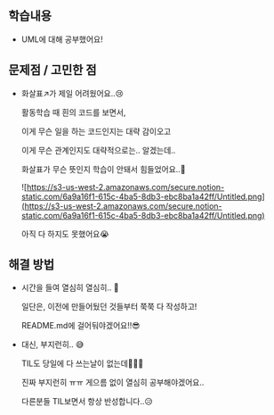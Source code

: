 ## 학습내용

- UML에 대해 공부했어요!

## **문제점 / 고민한 점**

- 화살표↗️가 제일 어려웠어요..😢

  활동학습 때 흰의 코드를 보면서,

  이게 무슨 일을 하는 코드인지는 대략 감이오고

  이게 무슨 관계인지도 대략적으로는.. 알겠는데..

  화살표가 무슨 뜻인지 학습이 안돼서 힘들었어요..🤯

  ![https://s3-us-west-2.amazonaws.com/secure.notion-static.com/6a9a16f1-615c-4ba5-8db3-ebc8ba1a42ff/Untitled.png](https://s3-us-west-2.amazonaws.com/secure.notion-static.com/6a9a16f1-615c-4ba5-8db3-ebc8ba1a42ff/Untitled.png)

  아직 다 하지도 못했어요😭

## **해결 방법**

- 시간을 들여 열심히 열심히.. 🐢

  일단은, 이전에 만들어뒀던 것들부터 쭉쭉 다 작성하고!

  README.md에 걸어둬야겠어요!!😎

- 대신, 부지런히.. 😅

  TIL도 당일에 다 쓰는날이 없는데🤦🏻‍♂️

  진짜 부지런히 ㅠㅠ 게으름 없이 열심히 공부해야겠어요..

  다른분들 TIL보면서 항상 반성합니다..😥